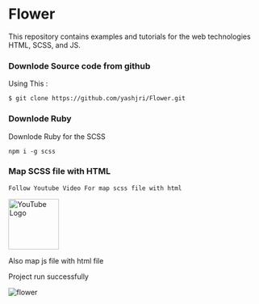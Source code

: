 # Flower

This repository contains examples and tutorials for the web technologies HTML, SCSS, and JS.

### Downlode Source code from github

Using This :

```
$ git clone https://github.com/yashjri/Flower.git
```

### Downlode Ruby

Downlode Ruby for the SCSS

```
npm i -g scss
```

### Map SCSS file with HTML

```
Follow Youtube Video For map scss file with html
```

<a href="https://www.youtube.com/@search4code?sub_confirmation=1">
  <img src="https://static.vecteezy.com/system/resources/previews/018/930/572/non_2x/youtube-logo-youtube-icon-transparent-free-png.png" alt="YouTube Logo" width="100">
</a>

Also map js file with html file

Project run successfully

![flower](https://user-images.githubusercontent.com/63699592/236506187-282f2dc3-cbcb-447c-81f4-63b127233ab9.png)
